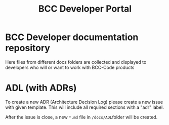 ﻿---
title: BCC Developer Portal
description: Technical documentation and guides for software development in BCC
---

# BCC Developer documentation repository

Here files from different docs folders are collected and displayed to developers who will or want to work with BCC-Code products

# ADL (with ADRs)

To create a new ADR (Architecture Decision Log) please create a new issue with given template. This will include all required sections with a "adr" label.

After the issue is close, a new `*.md` file in `/docs/ADL`folder will be created.
